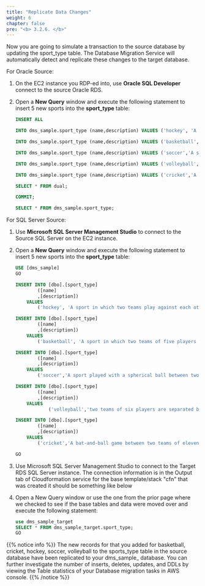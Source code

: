 ```yaml
---
title: "Replicate Data Changes"
weight: 6
chapter: false
pre: "<b> 3.2.6. </b>"
---
```


Now you are going to simulate a transaction to the source database by updating the sport_type table. The Database Migration Service will automatically detect and replicate these changes to the target database.

For Oracle Source:

1. On the EC2 instance you RDP-ed into, use **Oracle SQL Developer** connect to the source Oracle RDS.

1. Open a **New Query** window and execute the following statement to insert 5 new sports into the **sport_type** table:

    ```sql
    INSERT ALL

    INTO dms_sample.sport_type (name,description) VALUES ('hockey', 'A sport in which two teams play against each other by trying to more a puck into the opponents goal using a hockey stick')

    INTO dms_sample.sport_type (name,description) VALUES ('basketball', 'A sport in which two teams of five players each that oppose one another shoot a basketball through the defenders hoop')

    INTO dms_sample.sport_type (name,description) VALUES ('soccer','A sport played with a spherical ball between two teams of eleven players')

    INTO dms_sample.sport_type (name,description) VALUES ('volleyball','two teams of six players are separated by a net and each team tries to score by grounding a ball on the others court')

    INTO dms_sample.sport_type (name,description) VALUES ('cricket','A bat-and-ball game between two teams of eleven players on a field with a wicket at each end')

    SELECT * FROM dual; 

    COMMIT;

    SELECT * FROM dms_sample.sport_type; 
    ```

For SQL Server Source:

1. Use **Microsoft SQL Server Management Studio** to connect to the Source SQL Server on the EC2 instance.

1. Open a **New Query** window and execute the following statement to insert 5 new sports into the **sport_type** table:

    ```sql
    USE [dms_sample]
    GO

    INSERT INTO [dbo].[sport_type]
            ([name]
            ,[description])
        VALUES
            ('hockey', 'A sport in which two teams play against each other by trying to more a puck into the opponents goal using a hockey stick');

    INSERT INTO [dbo].[sport_type]
            ([name]
            ,[description])
        VALUES
            ('basketball', 'A sport in which two teams of five players each that oppose one another shoot a basketball through the defenders hoop');

    INSERT INTO [dbo].[sport_type]
            ([name]
            ,[description])
        VALUES
            ('soccer','A sport played with a spherical ball between two teams of eleven players');

    INSERT INTO [dbo].[sport_type]
            ([name]
            ,[description])
        VALUES
                ('volleyball','two teams of six players are separated by a net and each team tries to score by grounding a ball on the others court');

    INSERT INTO [dbo].[sport_type]
            ([name]
            ,[description])
        VALUES
            ('cricket','A bat-and-ball game between two teams of eleven players on a field with a wicket at each end');

    GO
    ```

1. Use Microsoft SQL Server Management Studio to connect to the Target RDS SQL Server instance. The connection information is in the Output tab of Cloudformation service  for the base template/stack "cfn" that was created it should be something like below

1. Open a New Query window or use the one from the prior page where we checked to see if the base tables and data were moved over and execute the following statement:

    ```sql
    use dms_sample_target
    SELECT * FROM dms_sample_target.sport_type;
    GO
    ```

{{% notice info %}}
The new records for that you added for basketball, cricket, hockey, soccer, volleyball to the sports_type table in the source database have been replicated to your dms_sample_ database. You can further investigate the number of inserts, deletes, updates, and DDLs by viewing the Table statistics of your Database migration tasks in AWS console.
{{% /notice %}}
